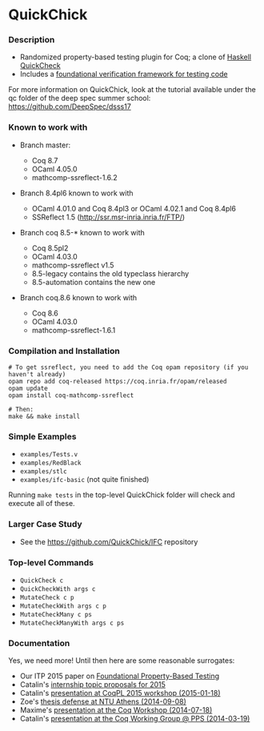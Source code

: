 QuickChick
==========

### Description
 
  - Randomized property-based testing plugin for Coq; a clone of [Haskell QuickCheck]
  - Includes a [foundational verification framework for testing code]

[Haskell QuickCheck]:
https://hackage.haskell.org/package/QuickCheck

[foundational verification framework for testing code]:
http://prosecco.gforge.inria.fr/personal/hritcu/publications/foundational-pbt.pdf

For more information on QuickChick, look at the tutorial available under the qc folder 
of the deep spec summer school:
https://github.com/DeepSpec/dsss17

### Known to work with

  - Branch master: 
    * Coq 8.7
    * OCaml 4.05.0
    * mathcomp-ssreflect-1.6.2

  - Branch 8.4pl6 known to work with
    * OCaml 4.01.0 and Coq 8.4pl3 or OCaml 4.02.1 and Coq 8.4pl6
    * SSReflect 1.5 (http://ssr.msr-inria.inria.fr/FTP/)
  - Branch coq 8.5-* known to work with
    * Coq 8.5pl2 
    * OCaml 4.03.0
    * mathcomp-ssreflect v1.5 
    + 8.5-legacy contains the old typeclass hierarchy
    + 8.5-automation contains the new one
  - Branch coq.8.6 known to work with
    * Coq 8.6
    * OCaml 4.03.0
    * mathcomp-ssreflect-1.6.1

### Compilation and Installation

    # To get ssreflect, you need to add the Coq opam repository (if you haven't already)
    opam repo add coq-released https://coq.inria.fr/opam/released
    opam update
    opam install coq-mathcomp-ssreflect

    # Then:
    make && make install

### Simple Examples

  - `examples/Tests.v`
  - `examples/RedBlack`
  - `examples/stlc`
  - `examples/ifc-basic` (not quite finished)

Running `make tests` in the top-level QuickChick folder will check and execute all of these.

### Larger Case Study

  - See the https://github.com/QuickChick/IFC repository

### Top-level Commands

- `QuickCheck c`
- `QuickCheckWith args c`
- `MutateCheck c p`
- `MutateCheckWith args c p`
- `MutateCheckMany c ps`
- `MutateCheckManyWith args c ps`

### Documentation
Yes, we need more! Until then here are some reasonable surrogates:
  - Our ITP 2015 paper on [Foundational Property-Based Testing](http://prosecco.gforge.inria.fr/personal/hritcu/publications/foundational-pbt.pdf)
  - Catalin's [internship topic proposals for 2015](http://prosecco.gforge.inria.fr/personal/hritcu/students/topics/2015/quick-chick.pdf)
  - Catalin's [presentation at CoqPL 2015 workshop (2015-01-18)](http://prosecco.gforge.inria.fr/personal/hritcu/talks/QuickChick-Verified-Testing-CoqPL.pdf)
  - Zoe's [thesis defense at NTU Athens (2014-09-08)](http://prosecco.gforge.inria.fr/personal/hritcu/talks/zoe-defense.pdf)
  - Maxime's [presentation at the Coq Workshop (2014-07-18)](http://prosecco.gforge.inria.fr/personal/hritcu/talks/QuickChick-Coq.pdf)
  - Catalin's [presentation at the Coq Working Group @ PPS (2014-03-19)](http://prosecco.gforge.inria.fr/personal/hritcu/talks/QuickChick-PPS.pdf)
